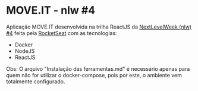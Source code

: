 # MOVE.IT - nlw #4

Aplicação MOVE.IT desenvolvida na trilha ReactJS da [NextLevelWeek (nlw) #4](https://nextlevelweek.com/episodios/react/1/edicao/4) feita pela [RocketSeat](https://rocketseat.com.br/) com as tecnologias:

- Docker
- NodeJS
- ReactJS

Obs: O arquivo "Instalação das ferramentas.md" é necessário apenas para quem não for utilizar o docker-compose, pois por este, o ambiente vem totalmente configurado.
